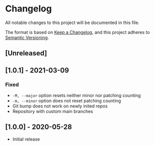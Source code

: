 # Changelog
All notable changes to this project will be documented in this file.

The format is based on [Keep a Changelog](https://keepachangelog.com/en/1.0.0/),
and this project adheres to [Semantic Versioning](https://semver.org/spec/v2.0.0.html).

## [Unreleased]

## [1.0.1] - 2021-03-09

### Fixed

- `-M, --major` option resets neither minor nor patching counting
- `-m, --minor` option does not reset patching counting
- Git bump does not work on newly inited repos
- Repository with custom main branches

## [1.0.0] - 2020-05-28

- Initial release
